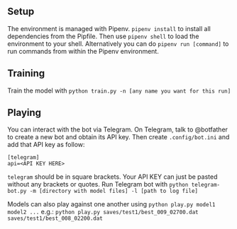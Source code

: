 ## Setup
The environment is managed with Pipenv. `pipenv install` to install all dependencies from the Pipfile.
Then use `pipenv shell` to load the environment to your shell.
Alternatively you can do `pipenv run [command]` to run commands from within the Pipenv environment.

## Training
Train the model with `python train.py -n [any name you want for this run]`

## Playing
You can interact with the bot via Telegram.
On Telegram, talk to @botfather to create a new bot and obtain its API key.
Then create `.config/bot.ini` and add that API key as follow:
```
[telegram]
api=<API KEY HERE>
```
`telegram` should be in square brackets. Your API KEY can just be pasted without any brackets or quotes.
Run Telegram bot with `python telegram-bot.py -m [directory with model files] -l [path to log file]`

Models can also play against one another using
`python play.py model1 model2 ...` e.g.:
`python play.py saves/test1/best_009_02700.dat saves/test1/best_008_02200.dat`